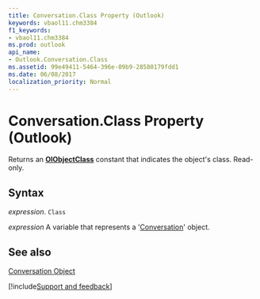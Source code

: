 ```yaml
---
title: Conversation.Class Property (Outlook)
keywords: vbaol11.chm3384
f1_keywords:
- vbaol11.chm3384
ms.prod: outlook
api_name:
- Outlook.Conversation.Class
ms.assetid: 99e49411-5464-396e-09b9-28580179fdd1
ms.date: 06/08/2017
localization_priority: Normal
---
```



# Conversation.Class Property (Outlook)

Returns an  **[OlObjectClass](Outlook.OlObjectClass.md)** constant that indicates the object's class. Read-only.


## Syntax

_expression_. `Class`

_expression_ A variable that represents a '[Conversation](Outlook.Conversation.md)' object.


## See also


[Conversation Object](Outlook.Conversation.md)

[!include[Support and feedback](~/includes/feedback-boilerplate.md)]
